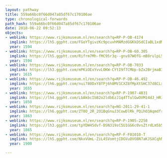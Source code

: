 ```yaml
---
layout: pathway
title: 559a66bc0f66d047a85df67c170106ae
type: chronological-forwards
path_hash: 559a66bc0f66d047a85df67c170106ae
date: 2018-06-22 09:52:13
objects:
- weblink: https://www.rijksmuseum.nl/en/search?q=RP-P-OB-4174
  imglink: https://lh5.ggpht.com/FGoYTgivzKc9pcuvhMAMzdGGKkDSdCIaBL1xdMbbcz4M4al8ySs-sZCPY5FoZqadFpbjxc4Yyj3zsjJjlviDrorBmOs=s200
  year: 1594
- weblink: https://www.rijksmuseum.nl/en/search?q=RP-P-OB-60.305
  imglink: https://lh5.ggpht.com/Rifrm7Mh-fMC95r3q--gnv87WOfG-mB0rulpL5CSW7bAMbXOQyCJbmdBDDKJy--ZJ03fZXTtSot8C4YjEVQDJxDUKQ=s200
  year: 1594
- weblink: https://www.rijksmuseum.nl/en/search?q=RP-P-OB-7033
  imglink: https://lh3.ggpht.com/mPKiOExYvvLOKW-CYtI9f7CMUp-bZx2BrjmaBI7WRhWkn-zWkBJvH9jmMLDLc9zc6TPbDHOpGBVl7esVzQuiNv8OHQ=s200
  year: 1615
- weblink: https://www.rijksmuseum.nl/en/search?q=RP-P-OB-46.492
  imglink: https://lh6.ggpht.com/nui780DxY8fPj6h8MV1CXZ8fMpXtSHC37d8CLxfeGfBU2HWip6WgMaWnJCF2NWiv4B7B4AfJHs-R9mFnp5zggzZkXIVv=s200
  year: 1655
- weblink: https://www.rijksmuseum.nl/en/search?q=RP-P-1907-4831
  imglink: https://lh4.ggpht.com/LbAkbcIbB2o2ldbEzJ1q4TTulGwOVM14dJ_HRIY5B5WMjOOTYemDwfXq1ajMi-ueyhKilscUnO5qUfLqiqfkbLhqsA=s200
  year: 1850
- weblink: https://www.rijksmuseum.nl/en/search?q=NG-2011-29-41-1
  imglink: https://lh6.ggpht.com/ZT8O_2R_2O1BqGnuJ3CowDlRk_PQihO3AqmdfrLw-8XiqymFjKlxMAqfkz-NOoonDM2a5ABjZm8XDDsufYxJW2i16gw=s200
  year: 1863
- weblink: https://www.rijksmuseum.nl/en/search?q=RP-P-1905-2258
  imglink: https://lh3.ggpht.com/tpYDW45dvf-DSN319sC5U1GG6c0vsZtrdLm5b57VvdnCSHL8dzJcAfBxTAMpTkJbGDRyTHzmKs3BY5ucNUiSsDbXdQ=s200
  year: 1865
- weblink: https://www.rijksmuseum.nl/en/search?q=RP-F-F01010-T
  imglink: https://lh5.ggpht.com/NkxVUmL-ZiL4SVomtjCDGVuOVO8N7aKJSXCqhNnSugZpSlxJRQ0whLNVW9Utohw5EzQJKKTvKo9Toz7Gzipr2N-77K20=s200
  year: 1900

---
```

